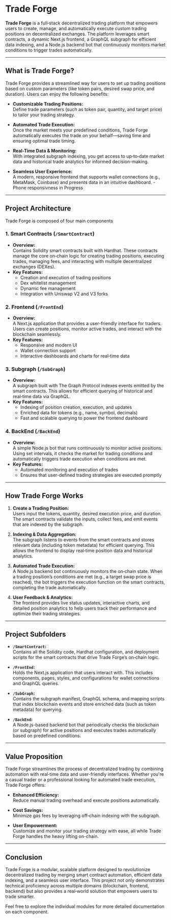 # Trade Forge

**Trade Forge** is a full‑stack decentralized trading platform that empowers users to create, manage, and automatically execute custom trading positions on decentralized exchanges. The platform leverages smart contracts, a dynamic Next.js frontend, a GraphQL subgraph for efficient data indexing, and a Node.js backend bot that continuously monitors market conditions to trigger trades automatically.

---

## What is Trade Forge?

Trade Forge provides a streamlined way for users to set up trading positions based on custom parameters (like token pairs, desired swap price, and duration). Users can enjoy the following benefits:

- **Customizable Trading Positions:**  
  Define trade parameters (such as token pair, quantity, and target price) to tailor your trading strategy.

- **Automated Trade Execution:**  
  Once the market meets your predefined conditions, Trade Forge automatically executes the trade on your behalf—saving time and ensuring optimal trade timing.

- **Real-Time Data & Monitoring:**  
  With integrated subgraph indexing, you get access to up‑to‑date market data and historical trade analytics for informed decision-making.

- **Seamless User Experience:**  
  A modern, responsive frontend that supports wallet connections (e.g., MetaMask, Coinbase) and presents data in an intuitive dashboard. - Phone responsivness in Progress

---

## Project Architecture

Trade Forge is composed of four main components

### 1. Smart Contracts (`/SmartContract`)
- **Overview:**  
  Contains Solidity smart contracts built with Hardhat. These contracts manage the core on‑chain logic for creating trading positions, executing trades, managing fees, and interacting with multiple decentralized exchanges (DEXes).
- **Key Features:**  
  - Creation and execution of trading positions  
  - Dex whitelist management
  - Dynamic fee management  
  - Integration with Uniswap V2 and V3 forks

### 2. Frontend (`/FrontEnd`)
- **Overview:**  
  A Next.js application that provides a user-friendly interface for traders. Users can create positions, monitor active trades, and interact with the blockchain seamlessly.
- **Key Features:**  
  - Responsive and modern UI  
  - Wallet connection support  
  - Interactive dashboards and charts for real‑time data

### 3. Subgraph (`/SubGraph`)
- **Overview:**  
  A subgraph built with The Graph Protocol indexes events emitted by the smart contracts. This allows for efficient querying of historical and real‑time data via GraphQL.
- **Key Features:**  
  - Indexing of position creation, execution, and updates  
  - Enriched data for tokens (e.g., name, symbol, decimals)  
  - Fast and scalable querying to power the frontend dashboard

### 4. BackEnd (`/BackEnd`)
- **Overview:**  
  A simple Node.js bot that runs continuously to monitor active positions. Using set intervals, it checks the market for trading conditions and automatically triggers trade execution when conditions are met.
- **Key Features:**  
  - Automated monitoring and execution of trades  
  - Ensures that user-defined trading strategies are executed promptly

---

## How Trade Forge Works

1. **Create a Trading Position:**  
   Users input the tokens, quantity, desired execution price, and duration. The smart contracts validate the inputs, collect fees, and emit events that are indexed by the subgraph.

2. **Indexing & Data Aggregation:**  
   The subgraph listens to events from the smart contracts and stores relevant data (including token metadata) for efficient querying. This allows the frontend to display real‑time position data and historical analytics.

3. **Automated Trade Execution:**  
   A Node.js backend bot continuously monitors the on‑chain state. When a trading position’s conditions are met (e.g., a target swap price is reached), the bot triggers the execution function on the smart contracts, completing the trade automatically.

4. **User Feedback & Analytics:**  
   The frontend provides live status updates, interactive charts, and detailed position analytics to help users track their performance and optimize their trading strategies.

---

## Project Subfolders

- **`/SmartContract`:**  
  Contains all the Solidity code, Hardhat configuration, and deployment scripts for the smart contracts that drive Trade Forge’s on‑chain logic.

- **`/FrontEnd`:**  
  Holds the Next.js application that users interact with. This includes components, pages, styles, and configurations for wallet connections and GraphQL queries.

- **`/SubGraph`:**  
  Contains the subgraph manifest, GraphQL schema, and mapping scripts that index blockchain events and store enriched data (such as token metadata) for querying.

- **`/BackEnd`:**  
  A Node.js-based backend bot that periodically checks the blockchain (or subgraph) for active positions and executes trades automatically based on predefined conditions.

---

## Value Proposition

Trade Forge streamlines the process of decentralized trading by combining automation with real‑time data and user-friendly interfaces. Whether you're a casual trader or a professional looking for automated trade execution, Trade Forge offers:

- **Enhanced Efficiency:**  
  Reduce manual trading overhead and execute positions automatically.

- **Cost Savings:**  
  Minimize gas fees by leveraging off‑chain indexing with the subgraph.

- **User Empowerment:**  
  Customize and monitor your trading strategy with ease, all while Trade Forge handles the heavy lifting on-chain.

---

## Conclusion

Trade Forge is a modular, scalable platform designed to revolutionize decentralized trading by merging smart contract automation, efficient data indexing, and a seamless user interface. This project not only demonstrates technical proficiency across multiple domains (blockchain, frontend, backend) but also provides a real‑world solution that empowers users to trade smarter.

Feel free to explore the individual modules for more detailed documentation on each component.